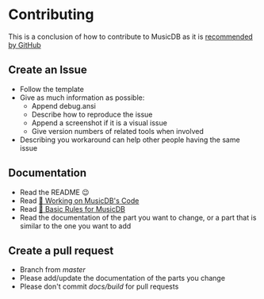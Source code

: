 # Contributing

This is a conclusion of how to contribute to MusicDB as it is [recommended by GitHub](https://help.github.com/articles/setting-guidelines-for-repository-contributors/)

## Create an Issue

* Follow the template
* Give as much information as possible:
  * Append debug.ansi
  * Describe how to reproduce the issue
  * Append a screenshot if it is a visual issue
  * Give version numbers of related tools when involved
* Describing you workaround can help other people having the same issue

## Documentation

* Read the README :wink:
* Read [:notebook: Working on MusicDB's Code](https://rstemmer.github.io/musicdb/build/html/basics/workflow.html)
* Read [:notebook: Basic Rules for MusicDB](https://rstemmer.github.io/musicdb/build/html/basics/concept.html)
* Read the documentation of the part you want to change, or a part that is similar to the one you want to add

## Create a pull request

* Branch from *master*
* Please add/update the documentation of the parts you change
* Please don't commit *docs/build* for pull requests

